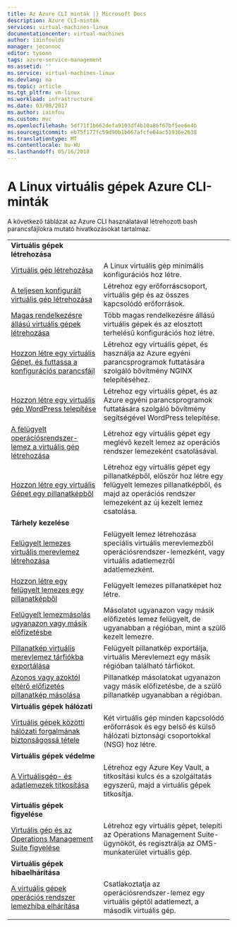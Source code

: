 ```yaml
---
title: Az Azure CLI minták |} Microsoft Docs
description: Azure CLI-minták
services: virtual-machines-linux
documentationcenter: virtual-machines
author: iainfoulds
manager: jeconnoc
editor: tysonn
tags: azure-service-management
ms.assetid: ''
ms.service: virtual-machines-linux
ms.devlang: na
ms.topic: article
ms.tgt_pltfrm: vm-linux
ms.workload: infrastructure
ms.date: 03/08/2017
ms.author: iainfou
ms.custom: mvc
ms.openlocfilehash: 5df71f1b662defa9103df4b10a86f67bf5ee6e4b
ms.sourcegitcommit: eb75f177fc59d90b1b667afcfe64ac51936e2638
ms.translationtype: MT
ms.contentlocale: hu-HU
ms.lasthandoff: 05/16/2018
---
```

# <a name="azure-cli-samples-for-linux-virtual-machines"></a>A Linux virtuális gépek Azure CLI-minták

A következő táblázat az Azure CLI használatával létrehozott bash parancsfájlokra mutató hivatkozásokat tartalmaz.

| | |
|---|---|
|**Virtuális gépek létrehozása**||
| [Virtuális gép létrehozása](./../scripts/virtual-machines-linux-cli-sample-create-vm-quick-create.md?toc=%2fcli%2fazure%2ftoc.json) | A Linux virtuális gép minimális konfigurációs hoz létre. |
| [A teljesen konfigurált virtuális gép létrehozása](./../scripts/virtual-machines-linux-cli-sample-create-vm.md?toc=%2fcli%2fazure%2ftoc.json) | Létrehoz egy erőforráscsoport, virtuális gép és az összes kapcsolódó erőforrások.|
| [Magas rendelkezésre állású virtuális gépek létrehozása](./../scripts/virtual-machines-linux-cli-sample-nlb.md?toc=%2fcli%2fazure%2ftoc.json) | Több magas rendelkezésre állású virtuális gépek és az elosztott terhelésű konfigurációs hoz létre. |
| [Hozzon létre egy virtuális Gépet, és futtassa a konfigurációs parancsfájl](./../scripts/virtual-machines-linux-cli-sample-create-vm-nginx.md?toc=%2fcli%2fazure%2ftoc.json) | Létrehoz egy virtuális gépet, és használja az Azure egyéni parancsprogramok futtatására szolgáló bővítmény NGINX telepítéséhez. |
| [Hozzon létre egy virtuális gép WordPress telepítése](./../scripts/virtual-machines-linux-cli-sample-create-vm-wordpress.md?toc=%2fcli%2fazure%2ftoc.json) | Létrehoz egy virtuális gépet, és az Azure egyéni parancsprogramok futtatására szolgáló bővítmény segítségével WordPress telepítése. |
| [A felügyelt operációsrendszer-lemez a virtuális gép létrehozása](./../scripts/virtual-machines-linux-cli-sample-create-vm-from-managed-os-disks.md?toc=%2fcli%2fmodule%2ftoc.json) | Létrehoz egy virtuális gépet egy meglévő kezelt lemez az operációs rendszer lemezeként csatolásával. |
| [Hozzon létre egy virtuális Gépet egy pillanatképből](./../scripts/virtual-machines-linux-cli-sample-create-vm-from-snapshot.md?toc=%2fcli%2fmodule%2ftoc.json) | Létrehoz egy virtuális gépet egy pillanatképből, először hoz létre egy felügyelt lemezes pillanatképből, és majd az operációs rendszer lemezeként az új kezelt lemez csatolása. |
|**Tárhely kezelése**||
| [Felügyelt lemezes virtuális merevlemez létrehozása](../scripts/virtual-machines-linux-cli-sample-create-managed-disk-from-vhd.md?toc=%2fcli%2fmodule%2ftoc.json) | Felügyelt lemez létrehozása speciális virtuális merevlemezből operációsrendszer-lemezként, vagy virtuális adatlemezről adatlemezként.  |
| [Hozzon létre egy felügyelt lemezes egy pillanatképből](../scripts/virtual-machines-linux-cli-sample-create-managed-disk-from-snapshot.md?toc=%2fcli%2fmodule%2ftoc.json) | Felügyelt lemezes pillanatképet hoz létre. |
| [Felügyelt lemezmásolás ugyanazon vagy másik előfizetésbe](../scripts/virtual-machines-linux-cli-sample-copy-managed-disks-to-same-or-different-subscription.md?toc=%2fcli%2fmodule%2ftoc.json) | Másolatot ugyanazon vagy másik előfizetés lemez felügyelt, de ugyanabban a régióban, mint a szülő kezelt lemezre. 
| [Pillanatkép virtuális merevlemez tárfiókba exportálása](../scripts/virtual-machines-linux-cli-sample-copy-snapshot-to-storage-account.md?toc=%2fcli%2fmodule%2ftoc.json) | Felügyelt pillanatkép exportálja, virtuális Merevlemezt egy másik régióban található tárfiókot. |
| [Azonos vagy azoktól eltérő előfizetés pillanatkép másolása](../scripts/virtual-machines-linux-cli-sample-copy-snapshot-to-same-or-different-subscription.md?toc=%2fcli%2fmodule%2ftoc.json) | Pillanatkép másolatokat ugyanazon vagy másik előfizetésbe, de a szülő pillanatkép ugyanabban a régióban. |
|**Virtuális gépek hálózati**||
| [Virtuális gépek közötti hálózati forgalmának biztonságossá tétele](./../scripts/virtual-machines-linux-cli-sample-create-vm-nsg.md?toc=%2fcli%2fazure%2ftoc.json) | Két virtuális gép minden kapcsolódó erőforrások és egy belső és külső hálózati biztonsági csoportokkal (NSG) hoz létre. |
|**Virtuális gépek védelme**||
| [A Virtuálisgép- és adatlemezek titkosítása](./../scripts/virtual-machines-linux-cli-sample-encrypt-vm.md?toc=%2fcli%2fazure%2ftoc.json) | Létrehoz egy Azure Key Vault, a titkosítási kulcs és a szolgáltatás egyszerű, majd a virtuális gépek titkosítja. |
|**Virtuális gépek figyelése**||
| [Virtuális gép és az Operations Management Suite figyelése](./../scripts/virtual-machines-linux-cli-sample-create-vm-oms.md?toc=%2fcli%2fazure%2ftoc.json) | Létrehoz egy virtuális gépet, telepíti az Operations Management Suite-ügynököt, és regisztrálja az OMS-munkaterület virtuális gép.  |
|**Virtuális gépek hibaelhárítása**||
| [A virtuális gépek operációs rendszer lemezhiba elhárítása](./../scripts/virtual-machines-linux-cli-sample-mount-os-disk.md?toc=%2fcli%2fazure%2ftoc.json) | Csatlakoztatja az operációsrendszer-lemez egy virtuális géptől adatlemezt, a második virtuális gép. |
| | |
